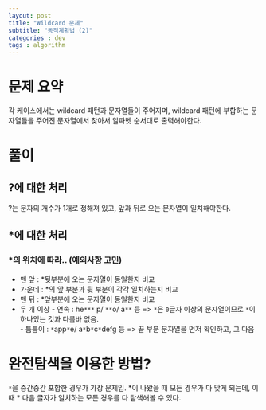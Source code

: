 ```yaml
---
layout: post
title: "Wildcard 문제"
subtitle: "동적계획법 (2)"
categories : dev
tags : algorithm
---
```


# 문제 요약
 각 케이스에서는 wildcard 패턴과 문자열들이 주어지며,
 wildcard 패턴에 부합하는 문자열들을 주어진 문자열에서 찾아서 
 알파벳 순서대로 출력해야한다.


# 풀이
## ?에 대한 처리
 ?는 문자의 개수가 1개로 정해져 있고, 앞과 뒤로 오는 문자열이 일치해야한다.
 
 
## *에 대한 처리
### *의 위치에 따라.. (예외사항 고민)
  - 맨 앞 : *뒷부분에 오는 문자열이 동일한지 비교
  - 가운데 : *의 앞 부분과 뒷 부분이 각각 일치하는지 비교
  - 맨 뒤 : *앞부분에 오는 문자열이 동일한지 비교
  - 두 개 이상 
        -  연속 : he`***` p/ `**`o/ a`**` 등
             => `*`은 `0`글자 이상의 문자열이므로 `*`이 하나있는 것과 다를바 없음.    
        -  틈틈이 : `*`app`*`e/ a`*`b`*`c`*`defg  등
            => 끝 부분 문자열을 먼저 확인하고, 그 다음
  

# 완전탐색을 이용한 방법?
 `*`을 중간중간 포함한 경우가 가장 문제임. 
*이 나왔을 때 모든 경우가 다 맞게 되는데, 이 때 * 다음 글자가 일치하는 모든 경우를 다 탐색해볼 수 있다.
 